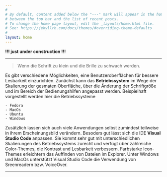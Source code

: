 ```yaml
---
#
# By default, content added below the "---" mark will appear in the home page
# between the top bar and the list of recent posts.
# To change the home page layout, edit the _layouts/home.html file.
# See: https://jekyllrb.com/docs/themes/#overriding-theme-defaults
#
layout: home
---
```

**!!! just under construction !!!**

___


>
>Wenn die Schrift zu klein und die Brille zu schwach werden.
>

Es gibt verschiedene Möglichkeiten, eine Benutzeroberflächen für bessere Lesbarkeit einzurichten. Zunächst kann das **Betriebssystem** im Wege der Skalierung der gesmaten Oberfläche, über die Änderung der Schriftgröße und im Bereich der Bedienungshilfen angepasst werden. Beispielhaft vorgestellt werden hier die Betriebssysteme 

    - Fedora
    - MacOs
    - Ubuntu
    - Windows

Zusätzlich lassen sich auch viele Anwendungen selbst zumindest teilweise in ihrem Erscheinungsbild verändern.  Besoders gut lässt sich die IDE **Visual Studio Code** anpassen. Sie kommt sehr gut mit unterschiedlichen Skalierungen des Betriebssystems zurecht und verfügt über zahlreiche Color-Themes, die Kontrast und Lesbarkeit verbessern. Farbstarke Icon-Themes erleichtern das Auffinden von Dateien im Explorer.
Unter Windows und MacOs unterstützt Visual Studio Code die Verwendung von Sreenreadern bzw. VoiceOver.

___




